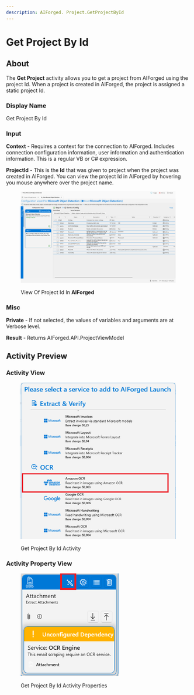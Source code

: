 ```yaml
---
description: AIForged. Project.GetProjectById
---
```


# Get Project By Id

## About

The **Get Project** activity allows you to get a project from AIForged using the project Id. When a project is created in AIForged, the project is assigned a static project Id.

### Display Name

Get Project By Id

### Input

**Context** - Requires a context for the connection to AIForged. Includes connection configuration information, user information and authentication information. This is a regular VB or C# expression.

**ProjectId** - This is the **Id** that was given to project when the project was created in AIForged. You can view the project Id in AIForged by hovering you mouse anywhere over the project name.

<figure><img src="../../../.gitbook/assets/image (11) (4).png" alt=""><figcaption><p>View Of Project Id In <strong>AIForged</strong></p></figcaption></figure>

### Misc

**Private** - If not selected, the values of variables and arguments are at Verbose level.

**Result** - Returns AIForged.API.ProjectViewModel

## Activity Preview

### Activity View

<figure><img src="../../../.gitbook/assets/image (9) (1) (1).png" alt=""><figcaption><p>Get Project By Id Activity</p></figcaption></figure>

### Activity Property View

<figure><img src="../../../.gitbook/assets/image (10) (1).png" alt=""><figcaption><p>Get Project By Id Activity Properties</p></figcaption></figure>
